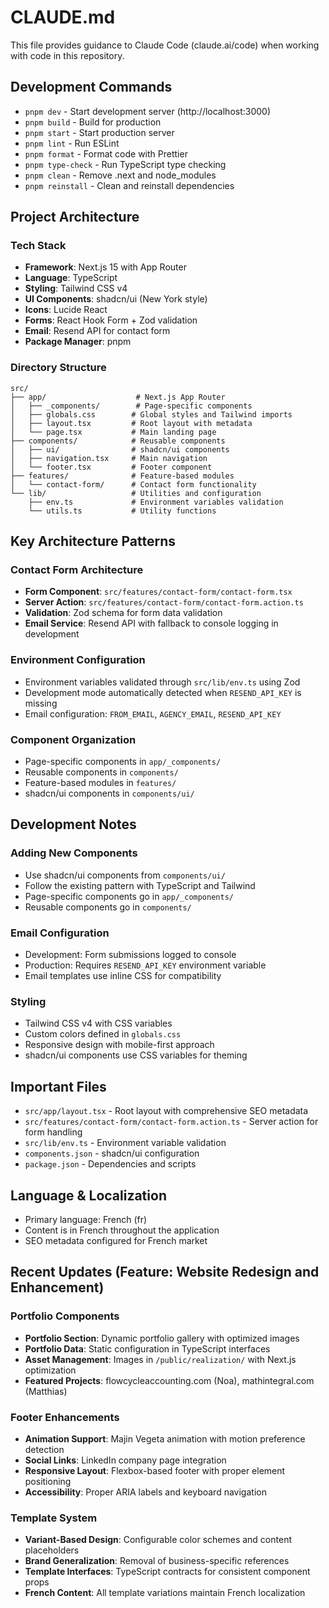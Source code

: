 # CLAUDE.md

This file provides guidance to Claude Code (claude.ai/code) when working with code in this repository.

## Development Commands

- `pnpm dev` - Start development server (http://localhost:3000)
- `pnpm build` - Build for production
- `pnpm start` - Start production server
- `pnpm lint` - Run ESLint
- `pnpm format` - Format code with Prettier
- `pnpm type-check` - Run TypeScript type checking
- `pnpm clean` - Remove .next and node_modules
- `pnpm reinstall` - Clean and reinstall dependencies

## Project Architecture

### Tech Stack

- **Framework**: Next.js 15 with App Router
- **Language**: TypeScript
- **Styling**: Tailwind CSS v4
- **UI Components**: shadcn/ui (New York style)
- **Icons**: Lucide React
- **Forms**: React Hook Form + Zod validation
- **Email**: Resend API for contact form
- **Package Manager**: pnpm

### Directory Structure

```
src/
├── app/                    # Next.js App Router
│   ├── _components/        # Page-specific components
│   ├── globals.css        # Global styles and Tailwind imports
│   ├── layout.tsx         # Root layout with metadata
│   └── page.tsx           # Main landing page
├── components/            # Reusable components
│   ├── ui/                # shadcn/ui components
│   ├── navigation.tsx     # Main navigation
│   └── footer.tsx         # Footer component
├── features/              # Feature-based modules
│   └── contact-form/      # Contact form functionality
└── lib/                   # Utilities and configuration
    ├── env.ts             # Environment variables validation
    └── utils.ts           # Utility functions
```

## Key Architecture Patterns

### Contact Form Architecture

- **Form Component**: `src/features/contact-form/contact-form.tsx`
- **Server Action**: `src/features/contact-form/contact-form.action.ts`
- **Validation**: Zod schema for form data validation
- **Email Service**: Resend API with fallback to console logging in development

### Environment Configuration

- Environment variables validated through `src/lib/env.ts` using Zod
- Development mode automatically detected when `RESEND_API_KEY` is missing
- Email configuration: `FROM_EMAIL`, `AGENCY_EMAIL`, `RESEND_API_KEY`

### Component Organization

- Page-specific components in `app/_components/`
- Reusable components in `components/`
- Feature-based modules in `features/`
- shadcn/ui components in `components/ui/`

## Development Notes

### Adding New Components

- Use shadcn/ui components from `components/ui/`
- Follow the existing pattern with TypeScript and Tailwind
- Page-specific components go in `app/_components/`
- Reusable components go in `components/`

### Email Configuration

- Development: Form submissions logged to console
- Production: Requires `RESEND_API_KEY` environment variable
- Email templates use inline CSS for compatibility

### Styling

- Tailwind CSS v4 with CSS variables
- Custom colors defined in `globals.css`
- Responsive design with mobile-first approach
- shadcn/ui components use CSS variables for theming

## Important Files

- `src/app/layout.tsx` - Root layout with comprehensive SEO metadata
- `src/features/contact-form/contact-form.action.ts` - Server action for form handling
- `src/lib/env.ts` - Environment variable validation
- `components.json` - shadcn/ui configuration
- `package.json` - Dependencies and scripts

## Language & Localization

- Primary language: French (fr)
- Content is in French throughout the application
- SEO metadata configured for French market

## Recent Updates (Feature: Website Redesign and Enhancement)

### Portfolio Components
- **Portfolio Section**: Dynamic portfolio gallery with optimized images
- **Portfolio Data**: Static configuration in TypeScript interfaces
- **Asset Management**: Images in `/public/realization/` with Next.js optimization
- **Featured Projects**: flowcycleaccounting.com (Noa), mathintegral.com (Matthias)

### Footer Enhancements
- **Animation Support**: Majin Vegeta animation with motion preference detection
- **Social Links**: LinkedIn company page integration
- **Responsive Layout**: Flexbox-based footer with proper element positioning
- **Accessibility**: Proper ARIA labels and keyboard navigation

### Template System
- **Variant-Based Design**: Configurable color schemes and content placeholders
- **Brand Generalization**: Removal of business-specific references
- **Template Interfaces**: TypeScript contracts for consistent component props
- **French Content**: All template variations maintain French localization
